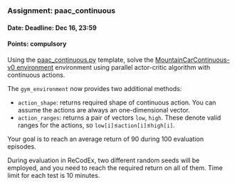 ### Assignment: paac_continuous
#### Date: Deadline: Dec 16, 23:59
#### Points: **compulsory**

Using the [paac_continuous.py](https://github.com/ufal/npfl122/tree/master/labs/08/paac_continuous.py)
template, solve the [MountainCarContinuous-v0 environment](https://gym.openai.com/envs/MountainCarContinuous-v0/)
environment using parallel actor-critic algorithm with continuous actions.

The `gym_environment` now provides two additional methods:
- `action_shape`: returns required shape of continuous action. You can
  assume the actions are always an one-dimensional vector.
- `action_ranges`: returns a pair of vectors `low`, `high`. These denote
  valid ranges for the actions, so `low[i]`$≤$`action[i]`$≤$`high[i]`.

Your goal is to reach an average return of 90 during 100 evaluation episodes.

During evaluation in ReCodEx, two different random seeds will be employed, and
you need to reach the required return on all of them. Time limit for each test
is 10 minutes.
